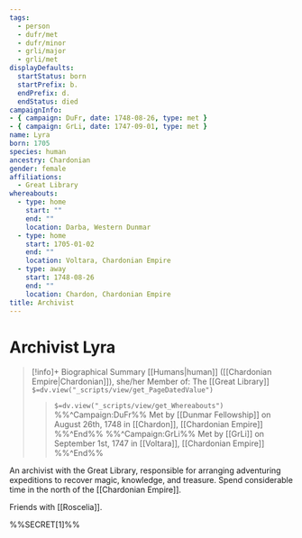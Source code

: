 ```yaml
---
tags:
  - person
  - dufr/met
  - dufr/minor
  - grli/major
  - grli/met
displayDefaults:
  startStatus: born
  startPrefix: b.
  endPrefix: d.
  endStatus: died
campaignInfo:
- { campaign: DuFr, date: 1748-08-26, type: met }
- { campaign: GrLi, date: 1747-09-01, type: met }
name: Lyra
born: 1705
species: human
ancestry: Chardonian
gender: female
affiliations:
  - Great Library
whereabouts:
  - type: home
    start: ""
    end: ""
    location: Darba, Western Dunmar
  - type: home
    start: 1705-01-02
    end: ""
    location: Voltara, Chardonian Empire
  - type: away
    start: 1748-08-26
    end: ""
    location: Chardon, Chardonian Empire
title: Archivist
---
```

# Archivist Lyra
>[!info]+ Biographical Summary
>[[Humans|human]] ([[Chardonian Empire|Chardonian]]), she/her
> Member of: The [[Great Library]]
>`$=dv.view("_scripts/view/get_PageDatedValue")`
>> `$=dv.view("_scripts/view/get_Whereabouts")`
>>%%^Campaign:DuFr%% Met by [[Dunmar Fellowship]] on August 26th, 1748 in [[Chardon]], [[Chardonian Empire]] %%^End%%
>>%%^Campaign:GrLi%% Met by [[GrLi]] on September 1st, 1747 in [[Voltara]], [[Chardonian Empire]] %%^End%%

An archivist with the Great Library, responsible for arranging adventuring expeditions to recover magic, knowledge, and treasure. Spend considerable time in the north of the [[Chardonian Empire]].

Friends with [[Roscelia]].

%%SECRET[1]%%